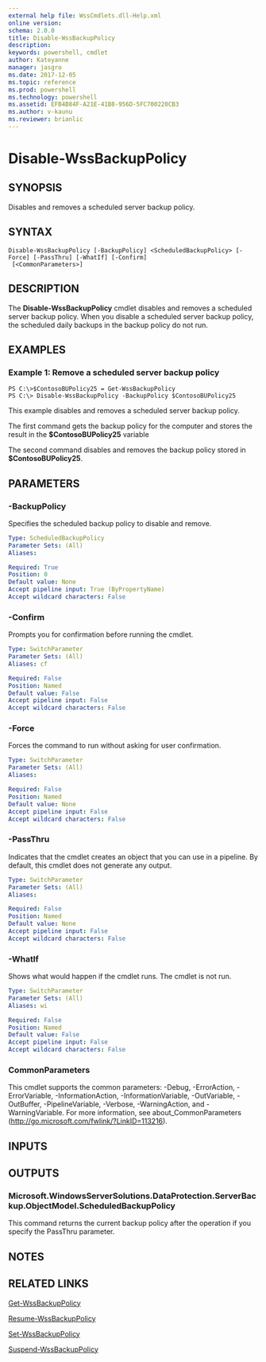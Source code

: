 ```yaml
---
external help file: WssCmdlets.dll-Help.xml
online version: 
schema: 2.0.0
title: Disable-WssBackupPolicy
description: 
keywords: powershell, cmdlet
author: Kateyanne
manager: jasgro
ms.date: 2017-12-05
ms.topic: reference
ms.prod: powershell
ms.technology: powershell
ms.assetid: EFB4B84F-A21E-41B8-956D-5FC700220CB3
ms.author: v-kaunu
ms.reviewer: brianlic
---
```


# Disable-WssBackupPolicy

## SYNOPSIS
Disables and removes a scheduled server backup policy.

## SYNTAX

```
Disable-WssBackupPolicy [-BackupPolicy] <ScheduledBackupPolicy> [-Force] [-PassThru] [-WhatIf] [-Confirm]
 [<CommonParameters>]
```

## DESCRIPTION
The **Disable-WssBackupPolicy** cmdlet disables and removes a scheduled server backup policy.
When you disable a scheduled server backup policy, the scheduled daily backups in the backup policy do not run.

## EXAMPLES

### Example 1: Remove a scheduled server backup policy
```
PS C:\>$ContosoBUPolicy25 = Get-WssBackupPolicy
PS C:\> Disable-WssBackupPolicy -BackupPolicy $ContosoBUPolicy25
```

This example disables and removes a scheduled server backup policy.

The first command gets the backup policy for the computer and stores the result in the **$ContosoBUPolicy25** variable

The second command disables and removes the backup policy stored in **$ContosoBUPolicy25**.

## PARAMETERS

### -BackupPolicy
Specifies the scheduled backup policy to disable and remove.

```yaml
Type: ScheduledBackupPolicy
Parameter Sets: (All)
Aliases: 

Required: True
Position: 0
Default value: None
Accept pipeline input: True (ByPropertyName)
Accept wildcard characters: False
```

### -Confirm
Prompts you for confirmation before running the cmdlet.

```yaml
Type: SwitchParameter
Parameter Sets: (All)
Aliases: cf

Required: False
Position: Named
Default value: False
Accept pipeline input: False
Accept wildcard characters: False
```

### -Force
Forces the command to run without asking for user confirmation.

```yaml
Type: SwitchParameter
Parameter Sets: (All)
Aliases: 

Required: False
Position: Named
Default value: None
Accept pipeline input: False
Accept wildcard characters: False
```

### -PassThru
Indicates that the cmdlet creates an object that you can use in a pipeline.
By default, this cmdlet does not generate any output.

```yaml
Type: SwitchParameter
Parameter Sets: (All)
Aliases: 

Required: False
Position: Named
Default value: None
Accept pipeline input: False
Accept wildcard characters: False
```

### -WhatIf
Shows what would happen if the cmdlet runs.
The cmdlet is not run.

```yaml
Type: SwitchParameter
Parameter Sets: (All)
Aliases: wi

Required: False
Position: Named
Default value: False
Accept pipeline input: False
Accept wildcard characters: False
```

### CommonParameters
This cmdlet supports the common parameters: -Debug, -ErrorAction, -ErrorVariable, -InformationAction, -InformationVariable, -OutVariable, -OutBuffer, -PipelineVariable, -Verbose, -WarningAction, and -WarningVariable. For more information, see about_CommonParameters (http://go.microsoft.com/fwlink/?LinkID=113216).

## INPUTS

## OUTPUTS

### Microsoft.WindowsServerSolutions.DataProtection.ServerBackup.ObjectModel.ScheduledBackupPolicy
This command returns the current backup policy after the operation if you specify the PassThru parameter.

## NOTES

## RELATED LINKS

[Get-WssBackupPolicy](./Get-WssBackupPolicy.md)

[Resume-WssBackupPolicy](./Resume-WssBackupPolicy.md)

[Set-WssBackupPolicy](./Set-WssBackupPolicy.md)

[Suspend-WssBackupPolicy](./Suspend-WssBackupPolicy.md)

